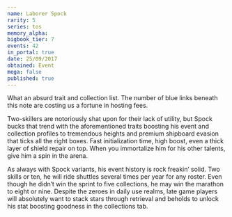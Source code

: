 ```yaml
---
name: Laborer Spock
rarity: 5
series: tos
memory_alpha:
bigbook_tier: 7
events: 42
in_portal: true
date: 25/09/2017
obtained: Event
mega: false
published: true
---
```


What an absurd trait and collection list. The number of blue links beneath this note are costing us a fortune in hosting fees. 

Two-skillers are notoriously shat upon for their lack of utility, but Spock bucks that trend with the aforementioned traits boosting his event and collection profiles to tremendous heights and premium shipboard evasion that ticks all the right boxes. Fast initialization time, high boost, even a thick layer of shield repair on top. When you immortalize him for his other talents, give him a spin in the arena.

As always with Spock variants, his event history is rock freakin’ solid. Two skills or ten, he will ride shuttles several times per year for any roster. Even though he didn’t win the sprint to five collections, he may win the marathon to eight or nine. Despite the zeroes in daily use realms, late game players will absolutely want to stack stars through retrieval and beholds to unlock his stat boosting goodness in the collections tab.
